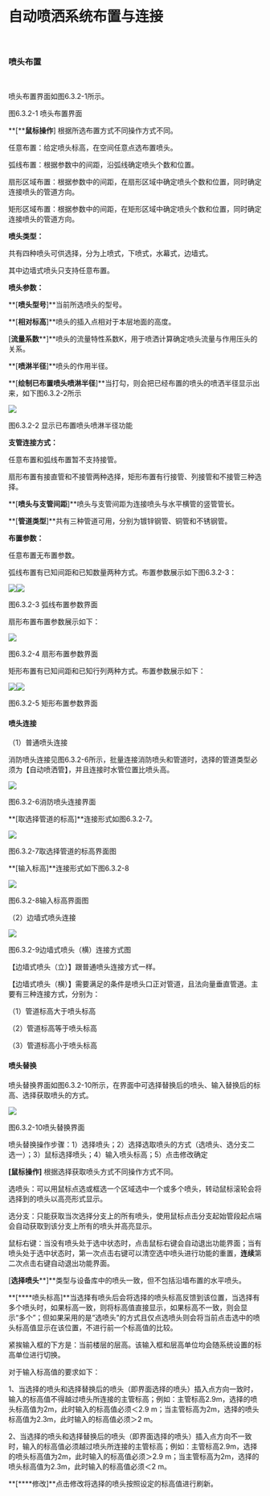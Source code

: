 
# 自动喷洒系统布置与连接
<br/>

### 喷头布置
<br/>

喷头布置界面如图6.3.2-1所示。
<br/>


图6.3.2-1 喷头布置界面

**\[****鼠标操作**\] 根据所选布置方式不同操作方式不同。

任意布置：给定喷头标高，在空间任意点选布置喷头。

弧线布置：根据参数中的间距，沿弧线确定喷头个数和位置。

扇形区域布置：根据参数中的间距，在扇形区域中确定喷头个数和位置，同时确定连接喷头的管道方向。

矩形区域布置：根据参数中的间距，在矩形区域中确定喷头个数和位置，同时确定连接喷头的管道方向。

**喷头类型：**

共有四种喷头可供选择，分为上喷式，下喷式，水幕式，边墙式。

其中边墙式喷头只支持任意布置。

**喷头参数：**

**\[****喷头型号****\]**当前所选喷头的型号。

**\[****相对标高****\]**喷头的插入点相对于本层地面的高度。

\[**流量系数****\]**喷头的流量特性系数K，用于喷洒计算确定喷头流量与作用压头的关系。

**\[****喷淋半径****\]**喷头的作用半径。

**\[****绘制已布置喷头喷淋半径****\]**当打勾，则会把已经布置的喷头的喷洒半径显示出来，如下图6.3.2-2所示

![](file:///C:\Users\pkpm\AppData\Local\Temp\ksohtml4224\wps230.jpg)

图6.3.2-2 显示已布置喷头喷淋半径功能

**支管连接方式：**

任意布置和弧线布置暂不支持接管。

扇形布置有接直管和不接管两种选择，矩形布置有行接管、列接管和不接管三种选择。

**\[****喷头与支管间距****\]**喷头与支管间距为连接喷头与水平横管的竖管管长。

**\[****管道类型****\]**共有三种管道可用，分别为镀锌钢管、铜管和不锈钢管。

**布置参数：**

任意布置无布置参数。

弧线布置有已知间距和已知数量两种方式。布置参数展示如下图6.3.2-3：

![](file:///C:\Users\pkpm\AppData\Local\Temp\ksohtml4224\wps231.jpg)![](file:///C:\Users\pkpm\AppData\Local\Temp\ksohtml4224\wps232.jpg)

图6.3.2-3 弧线布置参数界面

扇形布置布置参数展示如下：

![](file:///C:\Users\pkpm\AppData\Local\Temp\ksohtml4224\wps233.jpg)

图6.3.2-4 扇形布置参数界面

矩形布置有已知间距和已知行列两种方式。布置参数展示如下：

![](file:///C:\Users\pkpm\AppData\Local\Temp\ksohtml4224\wps234.jpg)![](file:///C:\Users\pkpm\AppData\Local\Temp\ksohtml4224\wps235.jpg)

图6.3.2-5 矩形布置参数界面

#### **喷头连接**

（1）普通喷头连接

消防喷头连接见图6.3.2\-6所示，批量连接消防喷头和管道时，选择的管道类型必须为【自动喷洒管】，并且连接时水管位置比喷头高。

![](file:///C:\Users\pkpm\AppData\Local\Temp\ksohtml4224\wps236.png)

图6.3.2\-6消防喷头连接界面

**\[取选择管道的标高\]**连接形式如图6.3.2\-7。

![](file:///C:\Users\pkpm\AppData\Local\Temp\ksohtml4224\wps237.png)

图6.3.2\-7取选择管道的标高界面图

**\[输入标高\]**连接形式如下图6.3.2\-8

![](file:///C:\Users\pkpm\AppData\Local\Temp\ksohtml4224\wps238.png)

图6.3.2\-8输入标高界面图

（2）边墙式喷头连接

![](file:///C:\Users\pkpm\AppData\Local\Temp\ksohtml4224\wps239.png)

图6.3.2\-9边墙式喷头（横）连接方式图

【边墙式喷头（立）】跟普通喷头连接方式一样。

【边墙式喷头（横）】需要满足的条件是喷头口正对管道，且法向量垂直管道。主要有三种连接方式，分别为：

（1）管道标高大于喷头标高

（2）管道标高等于喷头标高

（3）管道标高小于喷头标高

#### **喷头替换**

喷头替换界面如图6.3.2\-10所示，在界面中可选择替换后的喷头、输入替换后的标高、选择获取喷头的方式。

![](file:///C:\Users\pkpm\AppData\Local\Temp\ksohtml4224\wps240.jpg)

图6.3.2\-10喷头替换界面

喷头替换操作步骤：1）选择喷头；2）选择选取喷头的方式（选喷头、选分支二选一）；3）鼠标选择喷头；4）输入喷头标高；5）点击修改确定

**\[鼠标操作\]** 根据选择获取喷头方式不同操作方式不同。

选喷头：可以用鼠标点选或框选一个区域选中一个或多个喷头，转动鼠标滚轮会将选择到的喷头以高亮形式显示。

选分支：只能获取当次选择分支上的所有喷头，使用鼠标点击分支起始管段起点端会自动获取到该分支上所有的喷头并高亮显示。

鼠标右键：当没有喷头处于选中状态时，点击鼠标右键会自动退出功能界面；当有喷头处于选中状态时，第一次点击右键可以清空选中喷头进行功能的重置，**连续**第二次点击右键自动退出功能界面。

\[**选择喷头****\]**类型与设备库中的喷头一致，但不包括沿墙布置的水平喷头。

**\[****喷头标高\]**当选择有喷头后会将选择的喷头标高反馈到该位置，当选择有多个喷头时，如果标高一致，则将标高值直接显示，如果标高不一致，则会显示“多个”；但如果采用的是“选喷头”的方式且仅点选喷头则会将当前点击选中的喷头标高值显示在该位置，不进行前一个标高值的比较。

紧挨输入框的下方是：当前楼层的层高。该输入框和层高单位均会随系统设置的标高单位进行切换。

对于输入标高值的要求如下：

1、当选择的喷头和选择替换后的喷头（即界面选择的喷头）插入点方向一致时，输入的标高值不得越过喷头所连接的主管标高；例如：主管标高2.9m，选择的喷头标高值为2m，此时输入的标高值必须＜2.9 m；当主管标高为2m，选择的喷头标高值为2.3m，此时输入的标高值必须＞2 m。

2、当选择的喷头和选择替换后的喷头（即界面选择的喷头）插入点方向不一致时，输入的标高值必须越过喷头所连接的主管标高；例如：主管标高2.9m，选择的喷头标高值为2m，此时输入的标高值必须＞2.9 m；当主管标高为2m，选择的喷头标高值为2.3m，此时输入的标高值必须＜2 m。

**\[****修改\]**点击修改将选择的喷头按照设定的标高值进行刷新。
